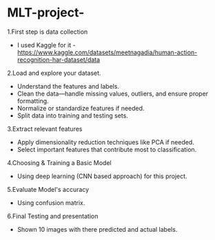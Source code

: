 # MLT-project-
1.First step is data collection
  - I used Kaggle for it - https://www.kaggle.com/datasets/meetnagadia/human-action-recognition-har-dataset/data
    
2.Load and explore your dataset. 
  - Understand the features and labels.
  - Clean the data—handle missing values, outliers, and ensure proper formatting.
  - Normalize or standardize features if needed.
  - Split data into training and testing sets.
    
3.Extract relevant features
  - Apply dimensionality reduction techniques like PCA if needed.
  - Select important features that contribute most to classification.
    
4.Choosing & Training a Basic Model 
  - Using deep learning (CNN based approach) for this project.
    
5.Evaluate Model's accuracy 
  - Using confusion matrix.
    
6.Final Testing and presentation 
  - Shown 10 images with there predicted and actual labels. 
